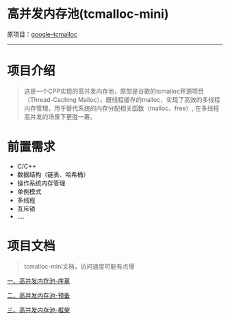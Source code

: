 # 高并发内存池(tcmalloc-mini)

原项目：[google-tcmalloc](https://github.com/google/tcmalloc)

---

# 项目介绍

> 这是一个CPP实现的高并发内存池，原型是谷歌的tcmalloc开源项目（Thread-Caching Malloc），既线程缓存的malloc，实现了高效的多线程内存管理，用于替代系统的内存分配相关函数（malloc、free）, 在多线程高并发的场景下更胜一筹。


# 前置需求

+ C/C++
+ 数据结构（链表、哈希桶）
+ 操作系统内存管理
+ 单例模式
+ 多线程
+ 互斥锁
+ ....


# 项目文档

> tcmalloc-mini文档，访问速度可能有点慢

[一、高并发内存池-序章](https://atong.run/2023/01/29/%E9%A1%B9%E7%9B%AE/%E9%AB%98%E5%B9%B6%E5%8F%91%E5%86%85%E5%AD%98%E6%B1%A0/%E9%AB%98%E5%B9%B6%E5%8F%91%E5%86%85%E5%AD%98%E6%B1%A0-%E5%BA%8F%E7%AB%A0/)

[二、高并发内存池-预备](https://atong.run/2023/02/02/%E9%A1%B9%E7%9B%AE/%E9%AB%98%E5%B9%B6%E5%8F%91%E5%86%85%E5%AD%98%E6%B1%A0/%E9%AB%98%E5%B9%B6%E5%8F%91%E5%86%85%E5%AD%98%E6%B1%A0-%E9%A2%84%E5%A4%87/)

[三、高并发内存池-框架](https://atong.run/2023/02/03/%E9%A1%B9%E7%9B%AE/%E9%AB%98%E5%B9%B6%E5%8F%91%E5%86%85%E5%AD%98%E6%B1%A0/%E9%AB%98%E5%B9%B6%E5%8F%91%E5%86%85%E5%AD%98%E6%B1%A0-%E6%A1%86%E6%9E%B6/)